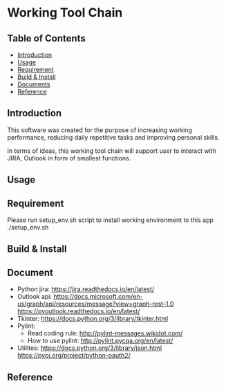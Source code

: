 Working Tool Chain
=====================================

Table of Contents
-----------------

* [Introduction](#introduction)
* [Usage](#usage)
* [Requirement](#Requirement)
* [Build & Install](#build--install)
* [Documents](#document)
* [Reference](#reference)


Introduction
-----------------

This software was created for the purpose of increasing working performance, reducing daily repetitive tasks and improving personal skills.

In terms of ideas, this working tool chain will support user to interact with 
JIRA, Outlook in form of smallest functions.

Usage
-----------------


Requirement
-----------------
Please run setup_env.sh script to install working environment to this app
    ./setup_env.sh

Build & Install
-----------------

Document
-----------------
- Python jira:
	https://jira.readthedocs.io/en/latest/
- Outlook api:
	https://docs.microsoft.com/en-us/graph/api/resources/message?view=graph-rest-1.0
	https://pyoutlook.readthedocs.io/en/latest/
- Tkinter:
	https://docs.python.org/3/library/tkinter.html
- Pylint:
    + Read coding rule:
        http://pylint-messages.wikidot.com/
    + How to use pylint:
        http://pylint.pycqa.org/en/latest/
- Utilites:
	https://docs.python.org/3/library/json.html
	https://pypi.org/project/python-oauth2/

Reference
-----------------

